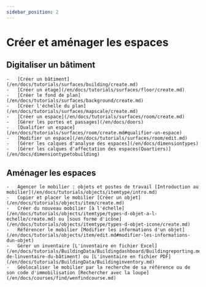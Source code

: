 ```yaml
---
sidebar_position: 2
---
```


# Créer et aménager les espaces

 ## Digitaliser un bâtiment

    -   [Créer un bâtiment](/en/docs/tutorials/surfaces/building/create.md)
    -   [Créer un étage](/en/docs/tutorials/surfaces/floor/create.md)
    -   [Créer le fond de plan](/en/docs/tutorials/surfaces/background/create.md)
    -   [Créer l'échelle du plan](/en/docs/tutorials/surfaces/mapscale/create.md)
    -   [Créer un espace](/en/docs/tutorials/surfaces/room/create.md)
    -   [Gérer les portes et passages](/en/docs/doors)
    -   [Qualifier un espace](/en/docs/tutorials/surfaces/room/create.md#qualifier-un-espace)
    -   [Modifier un espace](/en/docs/tutorials/surfaces/room/edit.md)
    -   [Gérer les calques d'analyse des espaces](/en/docs/dimensiontypes)
    -   [Gérer les calques d'affectation des espaces(Quartiers)](/en/docs/dimensiontypetobuilding)

## Aménager les espaces

    -   Agencer le mobilier : objets et postes de travail [Introduction au mobilier](/en/docs/tutorials/objects/itemtype/intro.md)
    -   Copier et placer le mobilier [Créer un objet](/en/docs/tutorials/objects/item/create.md)   
    -   Créer du nouveau mobilier [à l'échelle](/en/docs/tutorials/objects/itemtype/types-d-objet-a-l-echelle/create.md) ou [sous forme d'icône](/en/docs/tutorials/objects/itemtype/types-d-objet-icone/create.md)
    -   Référencer le mobilier [Modifier les informations d'un objet](/en/docs/tutorials/objects/item/edit.md#modifier-les-informations-dun-objet)
    -   Gérer un inventaire [L'inventaire en fichier Excel](/en/docs/tutorials/BuildingData/Buildingdashboard/Buildingreporting.md#rapport-de-linventaire-du-bâtiment) ou [L'inventaire en fichier PDF](/en/docs/tutorials/BuildingData/Buildinginventory.md)
    -   Géolocaliser le mobilier par la recherche de sa référence ou de son code d'immobilisation [Rechercher avec la loupe](/en/docs/courses/find/wenfindcourse.md)




